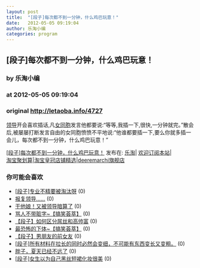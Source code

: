 ```yaml
---
layout: post
title:  "[段子]每次都不到一分钟，什么鸡巴玩意！"
date:   2012-05-05 09:19:04
author: 乐淘小编
categories: program
---
```


## [段子]每次都不到一分钟，什么鸡巴玩意！
### by 乐淘小编
### at 2012-05-05 09:19:04
### original <http://letaoba.info/4727>

<p><a href="http://letaoba.info/tag/%e9%a2%86%e5%af%bc" title="查看 领导 中的全部文章">领导</a>开会喜欢插话,凡<a href="http://letaoba.info/tag/%e5%a5%b3%e5%90%8c%e8%83%9e" title="查看 女同胞 中的全部文章">女同胞</a>发言他都要说:“等等,我插一下,很快,一分钟就完。”散会后,被屡屡打断发言自由的女同胞愤愤不平地说:“他谁都要插一下,要么你就多插一会儿，每次都不到一分钟，什么鸡巴玩意！”</p>
<p><a href="http://letaoba.info/4727">[段子]每次都不到一分钟，什么鸡巴玩意！</a> 发布在: <a href="http://letaoba.info">乐淘</a>| <a href="http://letaoba.info/feed">欢迎订阅本站</a>|
<br>
<a href="http://www.taobao.com/go/chn/tbk_channel/jkwt.php?pid=mm_14340546_2405588_9605426&amp;eventid=102405" rel="external nofollow">淘宝聚划算</a>|<a href="http://www.taobao.com/go/chn/tbk_channel/huangguan.php?pid=mm_14340546_2434133_9338368&amp;eventid=101858" rel="external nofollow">淘宝皇冠店铺精选</a>|<a href="http://s.click.taobao.com/t_8?e=7HZ5x%2BOzdsYUBq8G4nHLsBOiWn0%3D&amp;p=mm_14340546_0_0" rel="external nofollow">deeremarchi旗舰店</a></p>
<h3>你可能会喜欢</h3><ul><li><a href="http://letaoba.info/4685" title="[段子]专业不精要被淘汰呀 (2012 年 5 月 4 日)">[段子]专业不精要被淘汰呀</a> (0)</li><li><a href="http://letaoba.info/2220" title="报复领导…… (2012 年 1 月 31 日)">报复领导……</a> (0)</li><li><a href="http://letaoba.info/1571" title="干他娘！又被领导暗算了 (2011 年 12 月 15 日)">干他娘！又被领导暗算了</a> (0)</li><li><a href="http://letaoba.info/4731" title="骂人不带脏字~【搞笑荟萃】 (2012 年 5 月 5 日)">骂人不带脏字~【搞笑荟萃】</a> (0)</li><li><a href="http://letaoba.info/4706" title="【段子】如何区分屌丝和高帅富 (2012 年 5 月 4 日)">【段子】如何区分屌丝和高帅富</a> (0)</li><li><a href="http://letaoba.info/4700" title="最恐怖的下体~【搞笑荟萃】 (2012 年 5 月 4 日)">最恐怖的下体~【搞笑荟萃】</a> (0)</li><li><a href="http://letaoba.info/4704" title="【段子】男朋友的前女友 (2012 年 5 月 4 日)">【段子】男朋友的前女友</a> (0)</li><li><a href="http://letaoba.info/4688" title="[段子]所有材料在拉长的同时必然会变细，不可能有东西变长又变粗。 (2012 年 5 月 4 日)">[段子]所有材料在拉长的同时必然会变细，不可能有东西变长又变粗。</a> (0)</li><li><a href="http://letaoba.info/4671" title="胖子，夏天已经不远了 (2012 年 5 月 3 日)">胖子，夏天已经不远了</a> (0)</li><li><a href="http://letaoba.info/4669" title="[段子]女生以为自己黑丝短裙化妆很美 (2012 年 5 月 3 日)">[段子]女生以为自己黑丝短裙化妆很美</a> (0)</li></ul><img src="http://feeds.feedburner.com/~r/blogspot/CRBRG/~4/DuWEwRWNYHY" height="1" width="1">